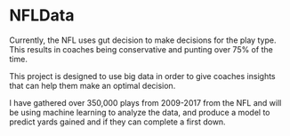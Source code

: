 # NFLData

Currently, the NFL uses gut decision to make decisions for the play type. This results in coaches being conservative and punting over 75% of the time.

This project is designed to use big data in order to give coaches insights that can help them make an optimal decision.

I have gathered over 350,000 plays from 2009-2017 from the NFL and will be using machine learning to analyze the data, and produce a model to predict yards gained and if they can complete a first down.
